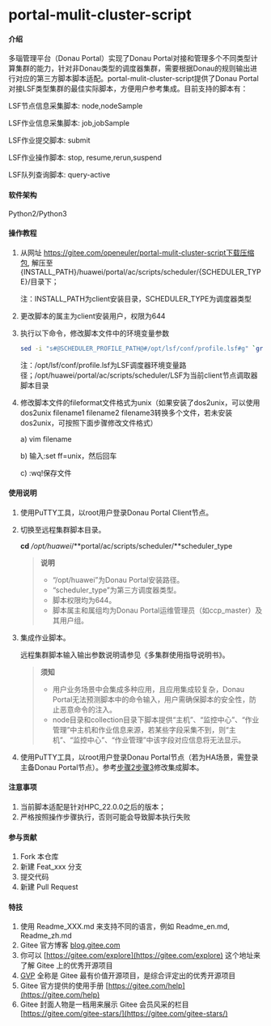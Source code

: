# portal-mulit-cluster-script

#### 介绍
多瑙管理平台（Donau Portal）实现了Donau Portal对接和管理多个不同类型计算集群的能力，针对非Donau类型的调度器集群，需要根据Donau的规则输出进行对应的第三方脚本脚本适配。portal-mulit-cluster-script提供了Donau Portal对接LSF类型集群的最佳实际脚本，方便用户参考集成。目前支持的脚本有：

LSF节点信息采集脚本: node,nodeSample

LSF作业信息采集脚本: job,jobSample

LSF作业提交脚本: submit

LSF作业操作脚本: stop, resume,rerun,suspend

LSF队列查询脚本: query-active

#### 软件架构
Python2/Python3


#### 操作教程

1. 从网址 https://gitee.com/openeuler/portal-mulit-cluster-script下载压缩包, 解压至{INSTALL_PATH}/huawei/portal/ac/scripts/scheduler/{SCHEDULER_TYPE}/目录下；

   注：INSTALL_PATH为client安装目录，SCHEDULER_TYPE为调度器类型

2.  更改脚本的属主为client安装用户，权限为644

3.  执行以下命令，修改脚本文件中的环境变量参数

    ```sh
    sed -i "s#@SCHEDULER_PROFILE_PATH@#/opt/lsf/conf/profile.lsf#g" `grep @SCHEDULER_PROFILE_PATH@ -rl /opt/huawei/portal/ac/scripts/scheduler/LSF`
    ```

    注：/opt/lsf/conf/profile.lsf为LSF调度器环境变量路径；/opt/huawei/portal/ac/scripts/scheduler/LSF为当前client节点调取器脚本目录

4.  修改脚本文件的fileformat文件格式为unix（如果安装了dos2unix，可以使用dos2unix filename1 filename2 filename3转换多个文件，若未安装dos2unix，可按照下面步骤修改文件格式）

    a)     vim filename

    b)     输入:set ff=unix，然后回车

    c)     :wq!保存文件

#### 使用说明

1. 使用PuTTY工具，以root用户登录Donau Portal Client节点。

2. <span id="step2">切换至远程集群脚本目录。</span>

   **cd** */opt/huawei*/**portal/ac/scripts/scheduler/**scheduler_type

   >**说明**
   >
   >*  “/opt/huawei”为Donau Portal安装路径。
   >*  “scheduler_type”为第三方调度器类型。
   >*  脚本权限均为644。
   >*  脚本属主和属组均为Donau Portal运维管理员（如ccp_master）及其用户组。

3. <span id="step3">集成作业脚本。</span>

   远程集群脚本输入输出参数说明请参见《多集群使用指导说明书》。

   >**须知**
   >
   >* 用户业务场景中会集成多种应用，且应用集成较复杂，Donau Portal无法预测脚本中的命令输入，用户需确保脚本的安全性，防止恶意命令的注入。
   >* node目录和collection目录下脚本提供“主机”、“监控中心”、“作业管理”中主机和作业信息来源，若某些字段采集不到，则“主机”、“监控中心”、“作业管理”中该字段对应信息将无法显示。

4. 使用PuTTY工具，以root用户登录Donau Portal节点（若为HA场景，需登录主备Donau Portal节点）。参考[步骤2](#step2)[步骤3](#step3)修改集成脚本。

#### 注意事项

1. 当前脚本适配是针对HPC_22.0.0之后的版本；
2. 严格按照操作步骤执行，否则可能会导致脚本执行失败

#### 参与贡献

1.  Fork 本仓库
2.  新建 Feat_xxx 分支
3.  提交代码
4.  新建 Pull Request


#### 特技

1.  使用 Readme\_XXX.md 来支持不同的语言，例如 Readme\_en.md, Readme\_zh.md
2.  Gitee 官方博客 [blog.gitee.com](https://blog.gitee.com)
3.  你可以 [https://gitee.com/explore](https://gitee.com/explore) 这个地址来了解 Gitee 上的优秀开源项目
4.  [GVP](https://gitee.com/gvp) 全称是 Gitee 最有价值开源项目，是综合评定出的优秀开源项目
5.  Gitee 官方提供的使用手册 [https://gitee.com/help](https://gitee.com/help)
6.  Gitee 封面人物是一档用来展示 Gitee 会员风采的栏目 [https://gitee.com/gitee-stars/](https://gitee.com/gitee-stars/)
